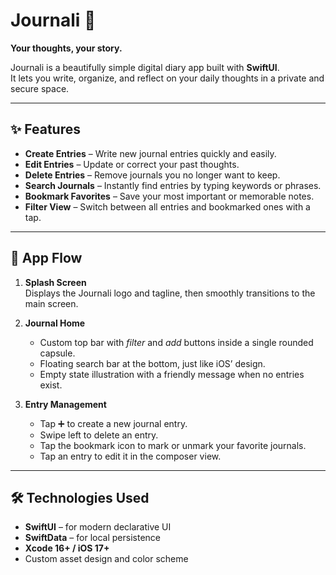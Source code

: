 # Journali 📓  
**Your thoughts, your story.**

Journali is a beautifully simple digital diary app built with **SwiftUI**.  
It lets you write, organize, and reflect on your daily thoughts in a private and secure space.

---

## ✨ Features

- **Create Entries** – Write new journal entries quickly and easily.  
- **Edit Entries** – Update or correct your past thoughts.  
- **Delete Entries** – Remove journals you no longer want to keep.  
- **Search Journals** – Instantly find entries by typing keywords or phrases.  
- **Bookmark Favorites** – Save your most important or memorable notes.  
- **Filter View** – Switch between all entries and bookmarked ones with a tap.  

---

## 🧭 App Flow

1. **Splash Screen**  
   Displays the Journali logo and tagline, then smoothly transitions to the main screen.

2. **Journal Home**  
   - Custom top bar with *filter* and *add* buttons inside a single rounded capsule.  
   - Floating search bar at the bottom, just like iOS’ design.  
   - Empty state illustration with a friendly message when no entries exist.

3. **Entry Management**  
   - Tap ➕ to create a new journal entry.  
   - Swipe left to delete an entry.
   - Tap the bookmark icon to mark or unmark your favorite journals.  
   - Tap an entry to edit it in the composer view.

---

## 🛠️ Technologies Used

- **SwiftUI** – for modern declarative UI  
- **SwiftData** – for local persistence  
- **Xcode 16+ / iOS 17+**  
- Custom asset design and color scheme
